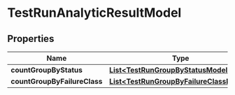

# TestRunAnalyticResultModel


## Properties

| Name | Type | Description | Notes |
|------------ | ------------- | ------------- | -------------|
|**countGroupByStatus** | [**List&lt;TestRunGroupByStatusModel&gt;**](TestRunGroupByStatusModel.md) |  |  [optional] |
|**countGroupByFailureClass** | [**List&lt;TestRunGroupByFailureClassModel&gt;**](TestRunGroupByFailureClassModel.md) |  |  [optional] |




